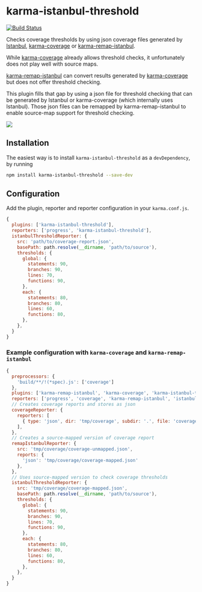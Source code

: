 # karma-istanbul-threshold

[![Build Status](https://travis-ci.org/titel-media/karma-istanbul-threshold.svg?branch=master)](https://travis-ci.org/titel-media/karma-istanbul-threshold)

Checks coverage thresholds by using json coverage files generated by
[Istanbul](https://github.com/gotwarlost/istanbul), 
[karma-coverage](https://github.com/karma-runner/karma-coverage) or
[karma-remap-istanbul](https://github.com/marcules/karma-remap-istanbul).

While [karma-coverage](https://github.com/karma-runner/karma-coverage) already allows
threshold checks, it unfortunately does not play well with source maps.

[karma-remap-istanbul](https://github.com/marcules/karma-remap-istanbul) can convert
results generated by [karma-coverage](https://github.com/karma-runner/karma-coverage)
but does not offer threshold checking.

This plugin fills that gap by using a json file for threshold checking that can be generated
by Istanbul or karma-coverage (which internally uses Istanbul). Those json files can be remapped
by karma-remap-istanbul to enable source-map support for threshold checking.
 

![](screenshot.png)

## Installation

The easiest way is to install `karma-istanbul-threshold` as a `devDependency`,
by running

```bash
npm install karma-istanbul-threshold --save-dev
```

## Configuration

Add the plugin, reporter and reporter configuration in your `karma.conf.js`.

```js
{
  plugins: ['karma-istanbul-threshold'],
  reporters: ['progress', 'karma-istanbul-threshold'],
  istanbulThresholdReporter: {
    src: 'path/to/coverage-report.json',
    basePath: path.resolve(__dirname, 'path/to/source'),
    thresholds: {
      global: {
        statements: 90,
        branches: 90,
        lines: 70,
        functions: 90,
      },
      each: {
        statements: 80,
        branches: 80,
        lines: 60,
        functions: 80,
      },
    },    
  }
}
```

### Example configuration with `karma-coverage` and `karma-remap-istanbul`
```js
{
  preprocessors: {
    'build/**/!(*spec).js': ['coverage']
  },
  plugins: ['karma-remap-istanbul', 'karma-coverage', 'karma-istanbul-threshold'],
  reporters: ['progress', 'coverage', 'karma-remap-istanbul', 'istanbul-threshold'],
  // Creates coverage reports and stores as json
  coverageReporter: {
    reporters: [
      { type: 'json', dir: 'tmp/coverage', subdir: '.', file: 'coverage-unmapped.json' }
    ],
  },
  // Creates a source-mapped version of coverage report  
  remapIstanbulReporter: {
    src: 'tmp/coverage/coverage-unmapped.json',
    reports: {
      'json': 'tmp/coverage/coverage-mapped.json'
    },
  },
  // Uses source-mapped version to check coverage thresholds
  istanbulThresholdReporter: {
    src: 'tmp/coverage/coverage-mapped.json',
    basePath: path.resolve(__dirname, 'path/to/source'),
    thresholds: {
      global: {
        statements: 90,
        branches: 90,
        lines: 70,
        functions: 90,
      },
      each: {
        statements: 80,
        branches: 80,
        lines: 60,
        functions: 80,
      },
    },    
  }
}
```
